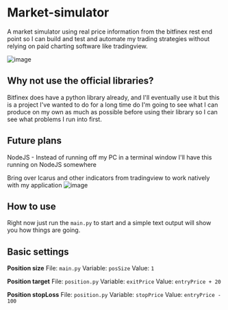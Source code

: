 # Market-simulator
A market simulator using real price information from the bitfinex rest end point so I can build and test and automate my trading strategies without relying on paid charting software like tradingview.

![image](https://user-images.githubusercontent.com/71242881/152858509-9b4c2a31-cf72-4322-8e78-8158dfb327bf.png)


## Why not use the official libraries?
Bitfinex does have a python library already, and I'll eventually use it but this is a project I've wanted to do for a long time do I'm going to see what I can produce on my own as much as possible before using their library so I can see what problems I run into first.

## Future plans
NodeJS - Instead of running off my PC in a terminal window I'll have this running on NodeJS somewhere

Bring over Icarus and other indicators from tradingview to work natively with my application
![image](https://user-images.githubusercontent.com/71242881/152858151-fbf7da9d-fa9e-4e91-83a5-d0fee8d71855.png)


## How to use
Right now just run the `main.py` to start and a simple text output will show you how things are going.

## Basic settings 
**Position size**
File:     `main.py`
Variable: `posSize`
Value:    `1`

**Position target**
File:     `position.py`
Variable: `exitPrice`
Value:    `entryPrice + 20`

**Position stopLoss**
File:     `position.py`
Variable: `stopPrice`
Value:    `entryPrice - 100`
